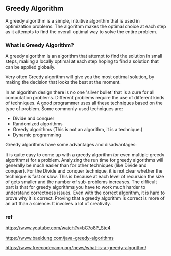 ## Greedy Algorithm

A greedy algorithm is a simple, intuitive algorithm that is used in optimization problems. The algorithm makes the optimal choice at each step as it attempts to find the overall optimal way to solve the entire problem.


### What is Greedy Algorithm?
A greedy algorithm is an algorithm that attempt to find the solution in small steps, making a locally optimal at each step hoping to find a solution that can be applied globally.

Very often Greedy algorithm will give you the most optimal solution, by making the decision that looks the best at the moment.

In an algorithm design there is no one 'silver bullet' that is a cure for all computation problems. Different problems require the use of different kinds of techniques. A good programmer uses all these techniques based on the type of problem. Some commonly-used techniques are:

- Divide and conquer
- Randomized algorithms
- Greedy algorithms (This is not an algorithm, it is a technique.)
- Dynamic programming

Greedy algorithms have some advantages and disadvantages:

It is quite easy to come up with a greedy algorithm (or even multiple greedy algorithms) for a problem.
Analyzing the run time for greedy algorithms will generally be much easier than for other techniques (like Divide and conquer). For the Divide and conquer technique, it is not clear whether the technique is fast or slow. This is because at each level of recursion the size of gets smaller and the number of sub-problems increases.
The difficult part is that for greedy algorithms you have to work much harder to understand correctness issues. Even with the correct algorithm, it is hard to prove why it is correct. Proving that a greedy algorithm is correct is more of an art than a science. It involves a lot of creativity.

### ref
https://www.youtube.com/watch?v=bC7o8P_Ste4

https://www.baeldung.com/java-greedy-algorithms

https://www.freecodecamp.org/news/what-is-a-greedy-algorithm/
